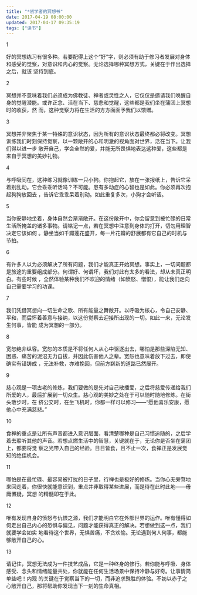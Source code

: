```yaml
---
title: "*初学者的冥想书"
date: 2017-04-19 08:00:00
updated: 2017-04-17 09:35:19
tags: ["读书"]
---
```

1

好的冥想练习有很多种。若要配得上这个“好”字，则必须有助于修习者发展对身体和感受的觉察，对意识和内心的觉察。无论选择哪种冥想方式，关键在于作出选择之后，就该
坚持到底。

  

2

冥想并不意味着我们必须成为佛教徒、禅者或灵性之人，它仅仅是邀请我们唤醒自身的觉醒潜能。或许正念、活在当下、慈悲和觉醒，这些都是我们坐在蒲团上冥想时的收获，然
而，这种觉察力将在生活的方方面面予我们以馈赠。

  

3

冥想并非聚焦于某一特殊的意识状态，因为所有的意识状态最终都必将改变。冥想训练我们时刻保持觉察，以一颗敞开的心和明澈的视角面对世界，活在当下。让我们得以进一步
敞开自己，学会全然的爱，并能无所畏惧地表达这种爱，这些都是来自于冥想的美妙礼物。

  

4

与呼吸同在，这种练习就像训练一只小狗。你抱起它，放在一张报纸上，告诉它呆着别乱动。它会乖乖听话吗？不可能。患有多动症的心智也是如此。你必须再次抱起狗狗放回去
，告诉它乖乖呆着别动。如此重复多次，小狗才会听话。

  

5

当你安静地坐着，身体自然会渐渐敞开。在这份敞开中，你会留意到被忙碌的日常生活所掩盖的诸多事物。请铭记一点，若在冥想中注意到身体的打开，切勿用理智决定它该如何
。静坐当如千瓣莲花盛开，每一片花瓣的舒展都有它自己的时机与节拍。

  

6

有许多人以为必须解决了所有问题，我们才能真正开始冥想。事实上，一切问题都是旅途的重要组成部分。何谓好、何谓坏，我们对此有太多的看法，却从未真正明白。有些时候
，全然体验某种我们不欢迎的情绪（如愤怒、憎恨），能让我们走向自己需要学习的功课。

  

7

我们凭借冥想向一切生命之歌、所有能量之舞敞开。以呼吸为核心，令自己安静、平和，而后怀着善意与接纳，以这份觉察去迎接所出现的一切。如此一来，无论发生何事，皆能
成为冥想的一部分。

  

8

宽恕绝非纵容。宽恕的本质是不将任何人从心中驱逐出去，哪怕是那些深陷无知、困惑、痛苦的泥沼无力自拔，并因此伤害他人之辈。宽恕也意味着放下过去，即使确实有错铸成
，无法补救，亦难挽回，但前方崭新的道路已然展开。

  

9

慈心观是一项古老的修炼，我们要做的是先对自己散播爱，之后将慈爱传递给我们所爱的人，最后扩展到一切众生。慈心观的美妙之处在于可以随时随地修炼。在街头散步时，在
挤公交时，在坐飞机时，你都一样可以修习——“愿他喜乐安康，愿他心中充满慈悲。”

  

10

食禅的重点是让所有声音都进入意识层面，看清楚哪种是自己习惯追随的，之后学着去聆听其他的声音。若想点燃生活中的智慧，关键就在于，无论你是否坐在蒲团上，都要将觉
察之光带入自己的经验。日日皆食，且不止一次，食禅正是发展觉知的绝佳机会。

  

11

哪怕是在最忙碌、最容易被打扰的日子里，行禅也是极好的修炼。当你心无旁骛地来回走着，你很快就能意识到，重点并非取得某些进展，而是待在此时此地——毋庸置疑，冥想
的精髓即在于此。

  

12

唯有发现自身的愤怒与仇恨之源，我们才能明白它在外部世界的运作。唯有懂得如何走出自己内心的恐惧与偏见，问题才能获得真正的解决。若想做到这一点，我们就要学会如实
地看待这个世界，无惧苦痛，不贪欢愉。无论遇到何人何事，都能够敞开自己的心。

  

13

请记住，冥想无法成为一件技艺成品，它是一种终身的修行。若你能与呼吸、身体感受、念头和情绪能量共处，你就能在任何生活场景中保持冷静与好奇。让事情简单些吧！内观
的关键在于觉察当下的一切，而非追求殊胜的体验。不妨以赤子之心敞开自己，那将帮助你发现当下一刻的生命真相。

  

